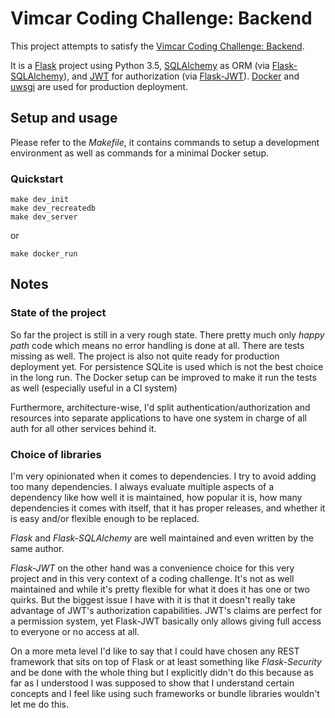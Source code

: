 # Vimcar Coding Challenge: Backend

This project attempts to satisfy the
[Vimcar Coding Challenge: Backend][vimcar-challenge].

It is a [Flask][flask] project using Python 3.5, [SQLAlchemy][sqlalchemy] as ORM
(via [Flask-SQLAlchemy][flask-sqlalchemy]), and [JWT][jwt] for authorization
(via [Flask-JWT][flask-jwt]). [Docker][docker] and [uwsgi][uwsgi] are used for
production deployment.

[vimcar-challenge]: https://github.com/vimcar/backend-challenge
[flask]: http://flask.pocoo.org/
[sqlalchemy]: http://www.sqlalchemy.org/
[flask-sqlalchemy]: http://flask-sqlalchemy.pocoo.org/
[jwt]: https://jwt.io/
[flask-jwt]: https://pythonhosted.org/Flask-JWT/
[docker]: https://www.docker.com/
[uwsgi]: https://uwsgi-docs.readthedocs.io/

## Setup and usage

Please refer to the *Makefile*, it contains commands to setup a development
environment as well as commands for a minimal Docker setup.

### Quickstart

```
make dev_init
make dev_recreatedb
make dev_server
```
or
```
make docker_run
```

## Notes

### State of the project

So far the project is still in a very rough state. There pretty much only *happy
path* code which means no error handling is done at all. There are tests missing
as well. The project is also not quite ready for production deployment yet. For
persistence SQLite is used which is not the best choice in the long run. The
Docker setup can be improved to make it run the tests as well (especially useful
in a CI system)

Furthermore, architecture-wise, I'd split authentication/authorization and
resources into separate applications to have one system in charge of all auth
for all other services behind it.

### Choice of libraries

I'm very opinionated when it comes to dependencies. I try to avoid adding too
many dependencies. I always evaluate multiple aspects of a dependency like how
well it is maintained, how popular it is, how many dependencies it comes with
itself, that it has proper releases, and whether it is easy and/or flexible
enough to be replaced.

*Flask* and *Flask-SQLAlchemy* are well maintained and even written by the same
author.

*Flask-JWT* on the other hand was a convenience choice for this very project and
in this very context of a coding challenge. It's not as well maintained and
while it's pretty flexible for what it does it has one or two quirks. But the
biggest issue I have with it is that it doesn't really take advantage of JWT's
authorization capabilities. JWT's claims are perfect for a permission system,
yet Flask-JWT basically only allows giving full access to everyone or no access
at all.

On a more meta level I'd like to say that I could have chosen any REST framework
that sits on top of Flask or at least something like *Flask-Security* and be
done with the whole thing but I explicitly didn't do this because as far as I
understood I was supposed to show that I understand certain concepts and I feel
like using such frameworks or bundle libraries wouldn't let me do this.
